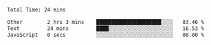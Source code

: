 <!--START_SECTION:waka-->

```txt
Total Time: 24 mins

Other        2 hrs 3 mins    █████████████████████░░░░   83.46 %
Text         24 mins         ████░░░░░░░░░░░░░░░░░░░░░   16.53 %
JavaScript   0 secs          ░░░░░░░░░░░░░░░░░░░░░░░░░   00.00 %
```

<!--END_SECTION:waka-->
